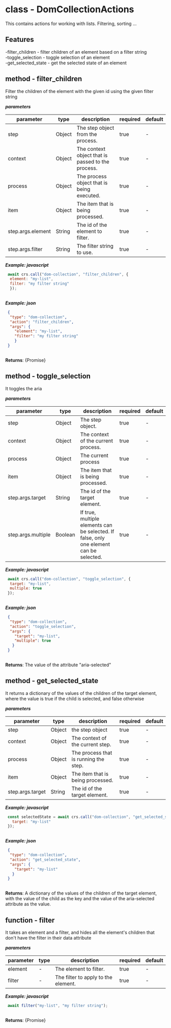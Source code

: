 # class - DomCollectionActionsThis contains actions for working with lists. Filtering, sorting ...  ## Features -filter_children - filter children of an element based on a filter string   -toggle_selection - toggle selection of an element   -get_selected_state - get the selected state of an element    ## method - filter_childrenFilter the children of the element with the given id using the given filter string***parameters***|parameter|type|description|required|default||---------|----|-----------|--------|-------||step|Object|The step object from the process.|true|-||context|Object|The context object that is passed to the process.|true|-||process|Object|The process object that is being executed.|true|-||item|Object|The item that is being processed.|true|-||step.args.element|String|The id of the element to filter.|true|-||step.args.filter|String|The filter string to use.|true|-|***Example: javascript***```js await crs.call("dom-collection", "filter_children", {    element: "my-list",    filter: "my filter string"    });    ```***Example: json***```json {    "type": "dom-collection",    "action": "filter_children",    "args": {      "element": "my-list",      "filter": "my filter string"      }   }    ```**Returns**: {Promise<void>}## method - toggle_selectionIt toggles the aria***parameters***|parameter|type|description|required|default||---------|----|-----------|--------|-------||step|Object|The step object.|true|-||context|Object|The context of the current process.|true|-||process|Object|The current process|true|-||item|Object|The item that is being processed.|true|-||step.args.target|String|The id of the target element.|true|-||step.args.multiple|Boolean|If true, multiple elements can be selected. If false, only one element can be selected.|true|-|***Example: javascript***```js await crs.call("dom-collection", "toggle_selection", {    target: "my-list",    multiple: true   });    ```***Example: json***```json {    "type": "dom-collection",    "action": "toggle_selection",    "args": {      "target": "my-list",      "multiple": true     }   }    ```**Returns**: The value of the attribute "aria-selected"## method - get_selected_stateIt returns a dictionary of the values of the children of the target element, where the value is true if the child is selected, and false otherwise  ***parameters***|parameter|type|description|required|default||---------|----|-----------|--------|-------||step|Object|the step object|true|-||context|Object|The context of the current step.|true|-||process|Object|The process that is running the step.|true|-||item|Object|The item that is being processed.|true|-||step.args.target|String|The id of the target element.|true|-|***Example: javascript***```js const selectedState = await crs.call("dom-collection", "get_selected_state", {     target: "my-list"   });    ```***Example: json***```json {    "type": "dom-collection",    "action": "get_selected_state",    "args": {      "target": "my-list"     }   }    ```**Returns**: A dictionary of the values of the children of the target element, with the value of the child as the key and the value of the aria-selected attribute as the value.  ## function - filterIt takes an element and a filter, and hides all the element's children that don't have the filter in their data attribute  ***parameters***|parameter|type|description|required|default||---------|----|-----------|--------|-------||element|-|The element to filter.|true|-||filter|-|The filter to apply to the element.|true|-|***Example: javascript***```js await filter("my-list", "my filter string");    ```**Returns**: {Promise<void>}